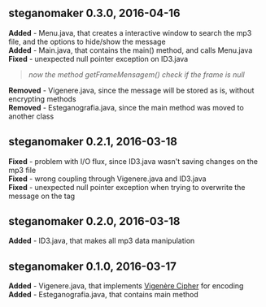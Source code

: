 steganomaker 0.3.0, 2016-04-16
-
**Added** - Menu.java, that creates a interactive window to search the mp3 file, and the options to hide/show the message<br>
**Added** - Main.java, that contains the main() method, and calls Menu.java<br>
**Fixed** - unexpected null pointer exception on ID3.java
> *now the method getFrameMensagem() check if the frame is null*<br>

**Removed** - Vigenere.java, since the message will be stored as is, without encrypting methods<br>
**Removed** - Esteganografia.java, since the main method was moved to another class<br>

steganomaker 0.2.1, 2016-03-18
-
**Fixed** - problem with I/O flux, since ID3.java wasn't saving changes on the mp3 file<br>
**Fixed** - wrong coupling through Vigenere.java and ID3.java<br>
**Fixed** - unexpected null pointer exception when trying to overwrite the message on the tag<br>

steganomaker 0.2.0, 2016-03-18
-
**Added** - ID3.java, that makes all mp3 data manipulation<br>

steganomaker 0.1.0, 2016-03-17
-
**Added** - Vigenere.java, that implements <a href="https://en.wikipedia.org/wiki/Vigen%C3%A8re_cipher">Vigenère Cipher</a> for encoding<br>
**Added** - Esteganografia.java, that contains main method
